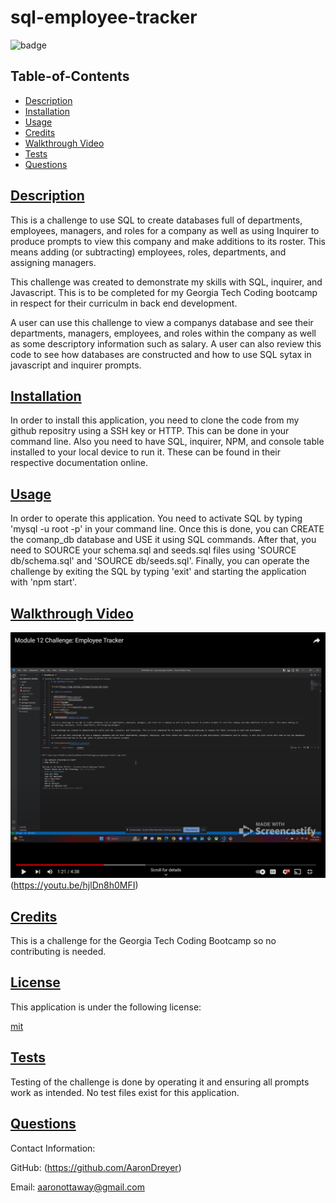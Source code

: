   # sql-employee-tracker

  ![badge](https://img.shields.io/badge/license-mit-blue)

  ## Table-of-Contents

  * [Description](#description)
  * [Installation](#installation)
  * [Usage](#usage)
  * [Credits](#credits)
  * [Walkthrough Video](#walkthrough-video)
  * [Tests](#tests)
  * [Questions](#questions)
  
  ## [Description](#table-of-contents)

  This is a challenge to use SQL to create databases full of departments, employees, managers, and roles for a company as well as using Inquirer to produce prompts to view this company and make additions to its roster. This means adding (or subtracting) employees, roles, departments, and assigning managers.

  This challenge was created to demonstrate my skills with SQL, inquirer, and Javascript. This is to be completed for my Georgia Tech Coding bootcamp in respect for their curriculm in back end development.

  A user can use this challenge to view a companys database and see their departments, managers, employees, and roles within the company as well as some descriptory information such as salary. A user can also review this code to see how databases are constructed and how to use SQL sytax in javascript and inquirer prompts.

  ## [Installation](#table-of-contents)

  In order to install this application, you need to clone the code from my github repositry using a SSH key or HTTP. This can be done in your command line. Also you need to have SQL, inquirer, NPM, and console table installed to your local device to run it. These can be found in their respective documentation online.

  ## [Usage](#table-of-contents)

  In order to operate this application. You need to activate SQL by typing 'mysql -u root -p' in your command line. Once this is done, you can CREATE the comanp_db database and USE it using SQL commands. After that, you need to SOURCE your schema.sql and seeds.sql files using 'SOURCE db/schema.sql' and 'SOURCE db/seeds.sql'. Finally, you can operate the challenge by exiting the SQL by typing 'exit' and starting the application with 'npm start'.

  ## [Walkthrough Video](#table-of-contents)

  ![Walkthrough Video](./assets/www.youtube.com_watch_v%3DhjlDn8h0MFI.png)(https://youtu.be/hjlDn8h0MFI)
  
  ## [Credits](#table-of-contents)

  This is a challenge for the Georgia Tech Coding Bootcamp so no contributing is needed.

  
  ## [License](#table-of-contents)

  This application is under the following license:

  [mit](https://choosealicense.com/licenses/mit)
    
  
  ## [Tests](#table-of-contents)

  Testing of the challenge is done by operating it and ensuring all prompts work as intended. No test files exist for this application.

  ## [Questions](#table-of-contents)

  Contact Information:

  GitHub: (https://github.com/AaronDreyer)

  Email: aaronottaway@gmail.com
